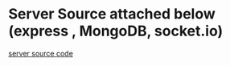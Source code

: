 # Server Source attached below (express , MongoDB, socket.io)

[server source code](https://github.com/obaidmuneer/chatapp-server)
